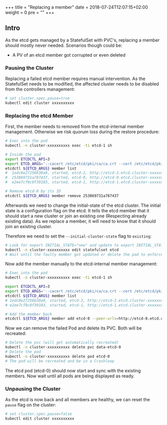 +++
title = "Replacing a member"
date = 2018-07-24T12:07:15+02:00
weight = 0
pre = "<b></b>"
+++

## Intro

As the etcd gets managed by a StatefulSet with PVC's, replacing a member should mostly never needed.
Scenarios though could be:

- A PV of an etcd member got corrupted or even deleted

### Pausing the Cluster

Replacing a failed etcd member requires manual intervention.
As the StatefulSet needs to be modified, the affected cluster needs to be disabled from the controllers management:

```bash
# set cluster.spec.pause=true
kubectl edit cluster xxxxxxxxxx
```

### Replacing the etcd Member

First, the member needs to removed from the etcd-internal member management. Otherwise we risk quorum loss during the restore procedure:

```bash
# Exec into the pod
kubectl -n cluster-xxxxxxxxxx exec -ti etcd-1 sh

# Inside the pod
export ETCDCTL_API=3
export ETCD_ARGS='--cacert /etc/etcd/pki/ca/ca.crt --cert /etc/etcd/pki/client/apiserver-etcd-client.crt --key /etc/etcd/pki/client/apiserver-etcd-client.key --endpoints https://localhost:2379'
etcdctl ${ETCD_ARGS} member list
#  1edc8e27256b30a9, started, etcd-2, http://etcd-2.etcd.cluster-xxxxxxxxxx.svc.cluster.local:2380, https://10.44.36.62:2379,https://etcd-2.etcd.cluster-xxxxxxxxxx.svc.cluster.local:2379
#  253869731a787437, started, etcd-0, http://etcd-0.etcd.cluster-xxxxxxxxxx.svc.cluster.local:2380, https://10.44.36.61:2379,https://etcd-0.etcd.cluster-xxxxxxxxxx.svc.cluster.local:2379
#  e2ee7cf8c0f39103, started, etcd-1, http://etcd-1.etcd.cluster-xxxxxxxxxx.svc.cluster.local:2380, https://10.44.37.62:2379,https://etcd-1.etcd.cluster-xxxxxxxxxx.svc.cluster.local:2379

# Remove etcd-0 by its ID
etcdctl ${ETCD_ARGS} member remove 253869731a787437
```

Afterwards we need to change the initial-state of the etcd cluster.
The initial state is a configuration flag on the etcd. It tells the etcd member that it should start a new cluster or join an existing one (Respecting already existing data).
As we replace a member, it will need to know that it should join an existing cluster.

Therefore we need to set the `--initial-cluster-state` flag to `existing`:

```bash
# Look for export INITIAL_STATE="new" and update to export INITIAL_STATE="existing"
kubectl -n cluster-xxxxxxxxxx edit statefulset etcd
# Wait until the faulty member got updated or delete the pod to enforce an update.
```

Now add the member manually to the etcd-internal member management:

```bash
# Exec into the pod
kubectl -n cluster-xxxxxxxxxx exec -ti etcd-1 sh

export ETCDCTL_API=3
export ETCD_ARGS='--cacert /etc/etcd/pki/ca/ca.crt --cert /etc/etcd/pki/client/apiserver-etcd-client.crt --key /etc/etcd/pki/client/apiserver-etcd-client.key --endpoints https://localhost:2379'
etcdctl ${ETCD_ARGS} member list
# 1edc8e27256b30a9, started, etcd-2, http://etcd-2.etcd.cluster-xxxxxxxxxx.svc.cluster.local:2380, https://10.44.36.93:2379,https://etcd-2.etcd.cluster-xxxxxxxxxx.svc.cluster.local:2379
# e2ee7cf8c0f39103, started, etcd-1, http://etcd-1.etcd.cluster-xxxxxxxxxx.svc.cluster.local:2380, https://10.44.37.101:2379,https://etcd-1.etcd.cluster-xxxxxxxxxx.svc.cluster.local:2379

# Add the member back
etcdctl ${ETCD_ARGS} member add etcd-0 --peer-urls=http://etcd-0.etcd.cluster-xxxxxxxxxx.svc.cluster.local:2380
```

Now we can remove the failed Pod and delete its PVC. Both will be recreated:

```bash
# Delete the pvc (will get automatically recreated)
kubectl -n cluster-xxxxxxxxxx delete pvc data-etcd-0
# Delete the pod
kubectl -n cluster-xxxxxxxxxx delete pod etcd-0
# The pod will be recreated and be in a Crashloop
```

The etcd pod (etcd-0) should now start and sync with the existing members.
Now wait until all pods are being displayed as ready.

### Unpausing the Cluster

As the etcd is now back and all members are healthy, we can reset the `pause` flag on the cluster:

```bash
# set cluster.spec.pause=false
kubectl edit cluster xxxxxxxxxx
```
